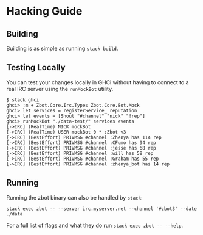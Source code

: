 # Hacking Guide

## Building

Building is as simple as running `stack build`.

## Testing Locally

You can test your changes locally in GHCi without having to connect to a real
IRC server using the `runMockBot` utility.

```
$ stack ghci
ghci> :m + Zbot.Core.Irc.Types Zbot.Core.Bot.Mock
ghci> let services = registerService_ reputation
ghci> let events = [Shout "#channel" "nick" "!rep"]
ghci> runMockBot "./data-test/" services events
[->IRC] (RealTime) NICK mockBot
[->IRC] (RealTime) USER mockBot 0 * :Zbot v3
[->IRC] (BestEffort) PRIVMSG #channel :Zhenya has 114 rep
[->IRC] (BestEffort) PRIVMSG #channel :CFumo has 94 rep
[->IRC] (BestEffort) PRIVMSG #channel :jesse has 68 rep
[->IRC] (BestEffort) PRIVMSG #channel :will has 58 rep
[->IRC] (BestEffort) PRIVMSG #channel :Graham has 55 rep
[->IRC] (BestEffort) PRIVMSG #channel :zhenya_bot has 14 rep
```

## Running

Running the zbot binary can also be handled by `stack`:

```
stack exec zbot -- --server irc.myserver.net --channel '#zbot3' --date ./data
```

For a full list of flags and what they do run `stack exec zbot -- --help`.
